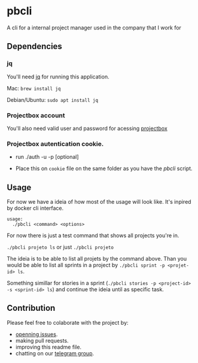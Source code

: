 # pbcli

A cli for a internal project manager used in the company that I work for

## Dependencies

### jq
You'll need [jq](https://stedolan.github.io/jq/) for running this application.

Mac: `brew install jq` 

Debian/Ubuntu: `sudo apt install jq`


### Projectbox account
You'll also need valid user and password for acessing [projectbox](http://projectbox.softbox.com.br)

<!-- ### Projectbox autentication cookie.
- Get into [projectbox](http://projectbox.softbox.com.br)
- open your browser inspector (probably F12)
- select the network tab
- find a request having the authentication cookie. -->

### Projectbox autentication cookie.
- run ./auth -u <username> -p <password> [optional]


<!-- Authentication cookie will look like this 
```
Cookie: authtoken=d2VzbGV5dmlhbmElYWM3Mzg2NDU3O6ZmM2NIxNjYWFhOGY5ZTAyY2RmYjVT%3D; roles=%7B%22RmvFeriado%22%3Atrue%2C%22CadEditTarefa%22%3Atrue%2C%22VisualizarAlocacaoRecursos%22%3Atrue%2C%22BuscarUsuario%22%3Atrue%2C%22CadEditClassTarefa%22%3Atrue%2C%22EditDiarioBordo%22%3Atrue%2C%22CadEditFeriado%22%3Atrue%2C%22VisAtvRecurso%22%3Atrue%2C%22RmvCmpPersl%22%3Atrue%2C%22BuscarProjeto%22%3Atrue%2C%22RelMarcosEntregas%22%3Atrue%2C%22RmvPrjtCmpPersl%22%3Atrue%2C%22RmvSprint%22%3Atrue%2C%22MenuCad%22%3Atrue%2C%22ValidaScoreTarefa%22%3Atrue%2C%22BuscarIssue%22%3Atrue%2C%22CadEditRecurso%22%3Atrue%2C%22RmvIssue%22%3Atrue%2C%22RmvRelease%22%3Atrue%2C%22BuscarRecurso%22%3Atrue%2C%22MenuProj%22%3Atrue%2C%22VisIssuesPrivados%22%3Atrue%2C%22CadEditCmpPersl%22%3Atrue%2C%22CadEditRelease%22%3Atrue%2C%22BuscarTarefa%22%3Atrue%2C%22CadEditSprint%22%3Atrue%2C%22AltStatusTarefaOutros%22%3Atrue%2C%22CadEditIssue%22%3Atrue%2C%22RmvItemDiarioBordo%22%3Atrue%2C%22ResetarSenha%22%3Atrue%2C%22RmvTarefa%22%3Atrue%2C%22BuscarTiposTarefa%22%3Atrue%2C%22BuscarHistoria%22%3Atrue%2C%22SprintTaskBoard%22%3Atrue%2C%22RmvHistoria%22%3Atrue%2C%22CadEditMarco%22%3Atrue%2C%22CadPrjtCmpPersl%22%3Atrue%2C%22RmvAnexoTarefa%22%3Atrue%2C%22InserirProjetoAlocacao%22%3Atrue%2C%22CadEditHistoria%22%3Atrue%2C%22RelAlocacao%22%3Atrue%2C%22VisClassTarefa%22%3Atrue%2C%22EditIssueOutros%22%3Atrue%2C%22EditProductBacklog%22%3Atrue%2C%22RmvAnexoIssue%22%3Atrue%2C%22VisGrafTarefasTask%22%3Atrue%2C%22BuscarCmpPersl%22%3Atrue%2C%22RelAcompanhamento%22%3Atrue%2C%22CadEditUsuario%22%3Atrue%2C%22AlterarStatusTarefaForaSprint%22%3Atrue%2C%22CadHistoriaMassa%22%3Atrue%2C%22EditRmvComentario%22%3Atrue%2C%22RmvAnexoHistoria%22%3Atrue%2C%22RmvRecurso%22%3Atrue%2C%22VisDiarioBordo%22%3Atrue%2C%22MinhasAtividades%22%3Atrue%2C%22CadTarefaMassa%22%3Atrue%2C%22MenuRelat%22%3Atrue%2C%22CadEditProjeto%22%3Atrue%7D; userinfo=%7B%22senha_resetada%22%3Afalse%2C%22ativo%22%3Atrue%2C%22primeiro_acesso%22%3Afalse%2C%22roles%22%3A%7B%22RmvFeriado%22%3Atrue%2C%22CadEditTarefa%22%3Atrue%2C%22VisualizarAlocacaoRecursos%22%3Atrue%2C%22BuscarUsuario%22%3Atrue%2C%22CadEditClassTarefa%22%3Atrue%2C%22EditDiarioBordo%22%3Atrue%2C%22CadEditFeriado%22%3Atrue%2C%22VisAtvRecurso%22%3Atrue%2C%22RmvCmpPersl%22%3Atrue%2C%22BuscarProjeto%22%3Atrue%2C%22RelMarcosEntregas%22%3Atrue%2C%22RmvPrjtCmpPersl%22%3Atrue%2C%22RmvSprint%22%3Atrue%2C%22MenuCad%22%3Atrue%2C%22ValidaScoreTarefa%22%3Atrue%2C%22BuscarIssue%22%3Atrue%2C%22CadEditRecurso%22%3Atrue%2C%22RmvIssue%22%3Atrue%2C%22RmvRelease%22%3Atrue%2C%22BuscarRecurso%22%3Atrue%2C%22MenuProj%22%3Atrue%2C%22VisIssuesPrivados%22%3Atrue%2C%22CadEditCmpPersl%22%3Atrue%2C%22CadEditRelease%22%3Atrue%2C%22BuscarTarefa%22%3Atrue%2C%22CadEditSprint%22%3Atrue%2C%22AltStatusTarefaOutros%22%3Atrue%2C%22CadEditIssue%22%3Atrue%2C%22RmvItemDiarioBordo%22%3Atrue%2C%22ResetarSenha%22%3Atrue%2C%22RmvTarefa%22%3Atrue%2C%22BuscarTiposTarefa%22%3Atrue%2C%22BuscarHistoria%22%3Atrue%2C%22SprintTaskBoard%22%3Atrue%2C%22RmvHistoria%22%3Atrue%2C%22CadEditMarco%22%3Atrue%2C%22CadPrjtCmpPersl%22%3Atrue%2C%22RmvAnexoTarefa%22%3Atrue%2C%22InserirProjetoAlocacao%22%3Atrue%2C%22CadEditHistoria%22%3Atrue%2C%22RelAlocacao%22%3Atrue%2C%22VisClassTarefa%22%3Atrue%2C%22EditIssueOutros%22%3Atrue%2C%22EditProductBacklog%22%3Atrue%2C%22RmvAnexoIssue%22%3Atrue%2C%22VisGrafTarefasTask%22%3Atrue%2C%22BuscarCmpPersl%22%3Atrue%2C%22RelAcompanhamento%22%3Atrue%2C%22CadEditUsuario%22%3Atrue%2C%22AlterarStatusTarefaForaSprint%22%3Atrue%2C%22CadHistoriaMassa%22%3Atrue%2C%22EditRmvComentario%22%3Atrue%2C%22RmvAnexoHistoria%22%3Atrue%2C%22RmvRecurso%22%3Atrue%2C%22VisDiarioBordo%22%3Atrue%2C%22MinhasAtividades%22%3Atrue%2C%22CadTarefaMassa%22%3Atrue%2C%22MenuRelat%22%3Atrue%2C%22CadEditProjeto%22%3Atrue%7D%2C%22id_funcionalidade%22%3A%22AlterarStatusTarefaForaSprint%22%2C%22nome%22%3A%22Wesley%20Viana%22%2C%22id%22%3A196%2C%22login%22%3A%22wesleyviana%22%7D; JSESSIONID=6lYeBKodZIBj4VtVR9Jv8uOyHLXUMneYV62kwNp6.projectbox
```  -->

- Place this on `cookie` file on the same folder as you have the *pbcli* script.

## Usage

For now we have a ideia of how most of the usage will look like. It's inpired by docker cli interface.

```
usage: 
  ./pbcli <command> <options>
```

For now there is just a test command that shows all projects you're in.

`./pbcli projeto ls`  or just `./pbcli projeto` 

The ideia is to be able to list all projets by the command above. Than you would be able to list all sprints in a project by `./pbcli sprint -p <projet-id> ls`.

Something simillar for stories in a sprint (`./pbcli stories -p <project-id> -s <sprint-id> ls`) and continue the ideia until as specific task.

## Contribution

Please feel free to colaborate with the project by:  
- [openning issues](https://github.com/wviana/pbcli/issues).
- making pull requests.
- improving this readme file.
- chatting on our [telegram group](https://t.me/joinchat/BZz7YU2pAZ_H5LmZ4Of2Jg).

